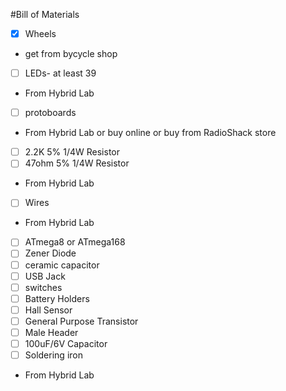 #Bill of Materials

- [x] Wheels
 - get from bycycle shop
- [ ] LEDs- at least 39
 - From Hybrid Lab
- [ ] protoboards
 - From Hybrid Lab or buy online or buy from RadioShack store
- [ ] 2.2K 5% 1/4W Resistor
- [ ] 47ohm 5% 1/4W Resistor
 - From Hybrid Lab
- [ ] Wires
 - From Hybrid Lab
- [ ] ATmega8 or ATmega168
- [ ] Zener Diode
- [ ] ceramic capacitor
- [ ] USB Jack
- [ ] switches
- [ ] Battery Holders
- [ ] Hall Sensor
- [ ] General Purpose Transistor
- [ ] Male Header
- [ ] 100uF/6V Capacitor
- [ ] Soldering iron
 - From Hybrid Lab
